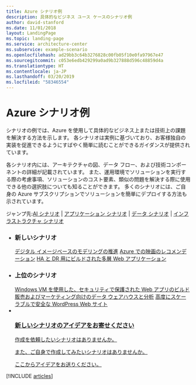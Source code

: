 ```yaml
---
title: Azure シナリオ例
description: 具体的なビジネス ユース ケースのシナリオ例
author: david-stanford
ms.date: 11/01/2018
layout: LandingPage
ms.topic: landing-page
ms.service: architecture-center
ms.subservice: example-scenario
ms.openlocfilehash: ad29bb3c64b3276828c00fb05f10e0fa97967e47
ms.sourcegitcommit: c053e6edb429299a0ad9b327888d596c48859d4a
ms.translationtype: HT
ms.contentlocale: ja-JP
ms.lasthandoff: 03/20/2019
ms.locfileid: "58346554"
---
```

# <a name="azure-example-scenarios"></a>Azure シナリオ例

シナリオの例では、Azure を使用して具体的なビジネス上または技術上の課題を解決する方法を示します。 各シナリオは実例に基づいており、お客様独自の実装を促進できるようにすばやく簡単に読むことができるガイダンスが提供されています。

各シナリオ内には、アーキテクチャの図、データ フロー、および技術コンポーネントの詳細が記載されています。 また、運用環境でソリューションを実行する際の考慮事項、ソリューションのコスト要素、類似の問題を解決する際に使用できる他の選択肢についても知ることができます。 多くのシナリオには、ご自身の Azure サブスクリプションでソリューションを簡単にデプロイする方法も示されています。

ジャンプ先:[AI シナリオ](#ai-scenarios) | [アプリケーション シナリオ](#application-scenarios) | [データ シナリオ](#data-scenarios) | [インフラストラクチャ シナリオ](#infrastructure-scenarios)

<!-- markdownlint-disable MD033 -->

<ul class="panelContent cardsL">
    <li>
        <div class="cardSize">
            <div class="cardPadding">
                <div class="card">
                    <div class="cardText">
                        <h3>新しいシナリオ</h3>
                        <a class="barLink" href="/azure/architecture/example-scenario/infrastructure/image-modeling" data-linktype="absolute-path">デジタル イメージベースのモデリングの推進</a>
                        <a class="barLink" href="/azure/architecture/example-scenario/ai/movie-recommendations" data-linktype="absolute-path">Azure での映画のレコメンデーション</a>
                        <a class="barLink" href="/azure/architecture/example-scenario/infrastructure/multi-tier-app-disaster-recovery" data-linktype="absolute-path">HA と DR 用にビルドされた多層 Web アプリケーション</a>
                    </div>
                </div>
            </div>
        </div>
    </li>
    <li>
        <div class="cardSize">
            <div class="cardPadding">
                <div class="card">
                    <div class="cardText">
                        <h3>上位のシナリオ</h3>
                        <a class="barLink" href="/azure/architecture/example-scenario/infrastructure/regulated-multitier-app" data-linktype="absolute-path">Windows VM を使用した、セキュリティで保護された Web アプリのビルド</a>
                        <a class="barLink" href="/azure/architecture/example-scenario/data/data-warehouse" data-linktype="absolute-path">販売およびマーケティング向けのデータ ウェアハウスと分析</a>
                        <a class="barLink" href="/azure/architecture/example-scenario/infrastructure/wordpress" data-linktype="absolute-path">高度にスケーラブルで安全な WordPress Web サイト</a>
                    </div>
                </div>
            </div>
        </div>
    </li>
    <li>
        <div class="cardSize">
            <div class="cardPadding">
                <div class="card">
                    <div class="cardText">
                        <a href="https://azure-architecture.uservoice.com/forums/918625-architecture-guidance" data-linktype="external">
                            <div class="cardSize cardsF">
                                <div class="cardPadding">
                                    <div class="card">
                                        <div class="cardImageOuter">
                                            <div class="cardImage">
                                                <img src="https://docs.microsoft.com/en-us/media/common/i_feedback.svg" alt="" data-linktype="external">
                                            </div>
                                        </div>
                                        <div class="cardText">
                                            <h3 class="x-hidden-focus">新しいシナリオのアイデアをお寄せください</h3>
                                            <p>作成を依頼したいシナリオはありませんか。</p>
                                            <p>また、ご自身で作成してみたいシナリオはありませんか。</p>
                                            <p>ここからアイデアをお送りください。</p>
                                        </div>
                                    </div>
                                </div>
                            </div>
                        </a>
                    </div>
                </div>
            </div>
        </div>
    </li>
</ul>

[!INCLUDE [articles](../../includes/scenario_articles.md)]